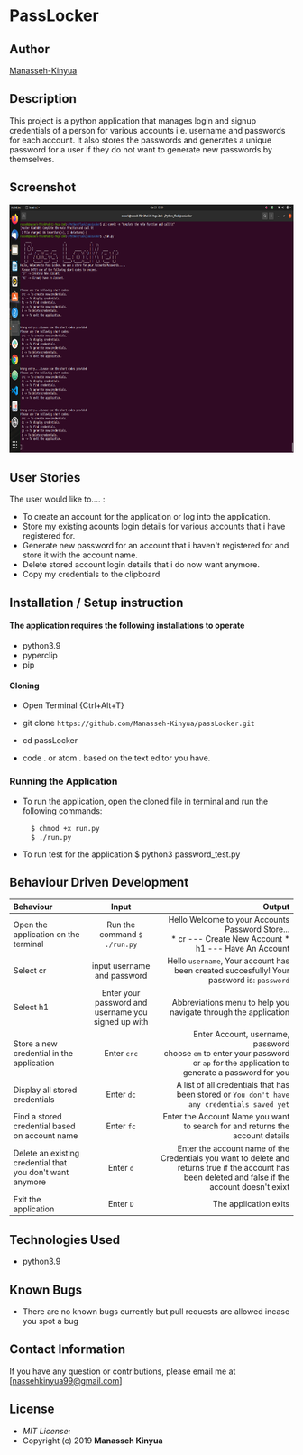 # PassLocker
## Author

[Manasseh-Kinyua](https://github.com/Manasseh-Kinyua)

## Description

This project is a python application that manages login and signup credentials of a person for various accounts i.e. username and passwords for each account. It also stores the passwords and generates a unique password for a user if they do not want to generate new passwords by themselves.

## Screenshot

<img src="./img/passLocker.png" width="900px" height="440px">

## User Stories
The user would like to.... :
* To create an account for the application or log into the application.
* Store my existing acounts login details for various accounts that i have registered for.
* Generate new password for an account that i haven't registered for and store it with the account name.   
* Delete stored account login details that i do now want anymore.
* Copy my credentials to the clipboard


## Installation / Setup instruction

#### The application requires the following installations to operate
* python3.9
* pyperclip
* pip

#### Cloning

* Open Terminal {Ctrl+Alt+T}

* git clone ```https://github.com/Manasseh-Kinyua/passLocker.git```

* cd passLocker

* code . or atom . based on the text editor you have.

### Running the Application
* To run the application, open the cloned file in terminal and run the following commands:

        $ chmod +x run.py
        $ ./run.py
* To run test for the application
        $ python3 password_test.py

## Behaviour Driven Development
| Behaviour | Input | Output |
| :---------------- | :---------------: | ------------------: |
|Open the application on the terminal | Run the command ```$ ./run.py```|Hello Welcome to your Accounts Password Store... <br>* cr ---  Create New Account * h1 ---  Have An Account |
|Select  cr| input username and password| Hello ```username```, Your account has been created succesfully! Your password is: ```password```|
|Select h1  | Enter your password and username you signed up with| Abbreviations menu to help you navigate through the application|
|Store a new credential in the application| Enter ```crc```|Enter Account, username, password<br>choose ```em``` to enter your password or ```ap``` for the application to generate a password for you |
|Display all stored credentials | Enter ```dc```|A list of all credentials that has been stored or ```You don't have any credentials saved yet``` |
|Find a stored credential based on account name|Enter ```fc```| Enter the Account Name you want to search for and returns the account details|
|Delete an existing credential that you don't want anymore|Enter ```d```|Enter the account name of the Credentials you want to delete and returns true if the account has been deleted and false if the account doesn't exixt|
|Exit the application| Enter ```D```| The application exits|

## Technologies Used

* python3.9

## Known Bugs
* There are no known bugs currently but pull requests are allowed incase you spot a bug

## Contact Information

If you have any question or contributions, please email me at [nassehkinyua99@gmail.com]

## License
* *MIT License:*
* Copyright (c) 2019 **Manasseh Kinyua**

